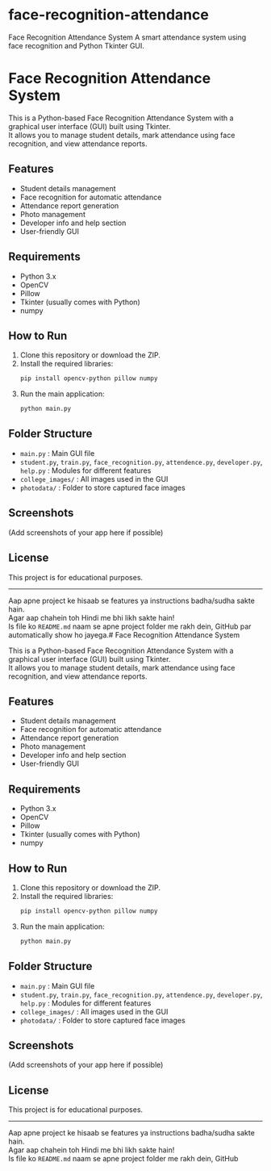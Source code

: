 # face-recognition-attendance
Face Recognition Attendance System A smart attendance system using face recognition and Python Tkinter GUI.
# Face Recognition Attendance System

This is a Python-based Face Recognition Attendance System with a graphical user interface (GUI) built using Tkinter.  
It allows you to manage student details, mark attendance using face recognition, and view attendance reports.

## Features

- Student details management
- Face recognition for automatic attendance
- Attendance report generation
- Photo management
- Developer info and help section
- User-friendly GUI

## Requirements

- Python 3.x
- OpenCV
- Pillow
- Tkinter (usually comes with Python)
- numpy

## How to Run

1. Clone this repository or download the ZIP.
2. Install the required libraries:
    ```bash
    pip install opencv-python pillow numpy
    ```
3. Run the main application:
    ```bash
    python main.py
    ```

## Folder Structure

- `main.py` : Main GUI file
- `student.py`, `train.py`, `face_recognition.py`, `attendence.py`, `developer.py`, `help.py` : Modules for different features
- `college_images/` : All images used in the GUI
- `photodata/` : Folder to store captured face images

## Screenshots

(Add screenshots of your app here if possible)

## License

This project is for educational purposes.

---

Aap apne project ke hisaab se features ya instructions badha/sudha sakte hain.  
Agar aap chahein toh Hindi me bhi likh sakte hain!  
Is file ko `README.md` naam se apne project folder me rakh dein, GitHub par automatically show ho jayega.# Face Recognition Attendance System

This is a Python-based Face Recognition Attendance System with a graphical user interface (GUI) built using Tkinter.  
It allows you to manage student details, mark attendance using face recognition, and view attendance reports.

## Features

- Student details management
- Face recognition for automatic attendance
- Attendance report generation
- Photo management
- Developer info and help section
- User-friendly GUI

## Requirements

- Python 3.x
- OpenCV
- Pillow
- Tkinter (usually comes with Python)
- numpy

## How to Run

1. Clone this repository or download the ZIP.
2. Install the required libraries:
    ```bash
    pip install opencv-python pillow numpy
    ```
3. Run the main application:
    ```bash
    python main.py
    ```

## Folder Structure

- `main.py` : Main GUI file
- `student.py`, `train.py`, `face_recognition.py`, `attendence.py`, `developer.py`, `help.py` : Modules for different features
- `college_images/` : All images used in the GUI
- `photodata/` : Folder to store captured face images

## Screenshots

(Add screenshots of your app here if possible)

## License

This project is for educational purposes.

---

Aap apne project ke hisaab se features ya instructions badha/sudha sakte hain.  
Agar aap chahein toh Hindi me bhi likh sakte hain!  
Is file ko `README.md` naam se apne project folder me rakh dein, GitHub
